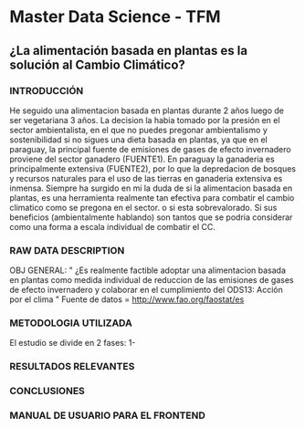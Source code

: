 # Master Data Science - TFM
## ¿La alimentación basada en plantas es la solución al Cambio Climático?
### INTRODUCCIÓN
He seguido una alimentacion basada en plantas durante 2 años luego de ser vegetariana 3 años. La decision la habia tomado por la presión en el sector ambientalista, en el que no puedes pregonar ambientalismo y sostenibilidad si no sigues una dieta basada en plantas, ya que en el paraguay, la principal fuente de emisiones de gases de efecto invernadero proviene del sector ganadero (FUENTE1). En paraguay la ganaderia es principalmente extensiva (FUENTE2), por lo que la depredacion de bosques y recursos naturales para el uso de las tierras en ganaderia extensiva es inmensa. 
Siempre ha surgido en mi la duda de si la alimentacion basada en plantas, es una herramienta realmente tan efectiva para combatir el cambio climatico como se pregona en el sector. o si esta sobrevalorado. Si sus beneficios (ambientalmente hablando) son tantos que se podria considerar como una forma a escala individual de combatir el CC. 
### RAW DATA DESCRIPTION
OBJ GENERAL: " ¿Es realmente factible adoptar una alimentacion basada en plantas como medida individual de reduccion de las emisiones de gases de efecto invernadero y colaborar en el cumplimiento del ODS13: Acción por el clima "
Fuente de datos = http://www.fao.org/faostat/es
### METODOLOGIA UTILIZADA
El estudio se divide en 2 fases: 
1- 
### RESULTADOS RELEVANTES
### CONCLUSIONES
### MANUAL DE USUARIO PARA EL FRONTEND
